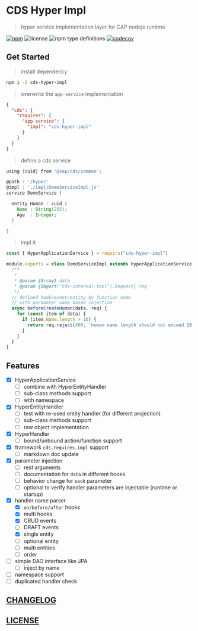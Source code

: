 # CDS Hyper Impl

> hyper service implementation layer for CAP nodejs runtime

[![npm](https://img.shields.io/npm/v/cds-hyper-impl)](https://www.npmjs.com/package/cds-hyper-impl)
![license](https://img.shields.io/npm/l/cds-hyper-impl)
![npm type definitions](https://img.shields.io/npm/types/cds-hyper-impl)
[![codecov](https://codecov.io/gh/Soontao/cds-hyper-impl/branch/main/graph/badge.svg?token=upomv9gmft)](https://codecov.io/gh/Soontao/cds-hyper-impl)

## Get Started

> install dependency

```bash
npm i -S cds-hyper-impl
```

> overwrite the `app-service` implementation

```json
{
  "cds": {
    "requires": {
      "app-service": {
        "impl": "cds-hyper-impl"
      }
    }
  }
}
```

> define a cds service

```groovy
using {cuid} from '@sap/cds/common';

@path : '/hyper'
@impl : './impl/DemoServiceImpl.js'
service DemoService {

  entity Human : cuid {
    Name : String(255);
    Age  : Integer;
  }

}
```

> impl it

```js
const { HyperApplicationService } = require("cds-hyper-impl")

module.exports = class DemoServiceImpl extends HyperApplicationService {
  /**
   * 
   * @param {Array} data 
   * @param {import("cds-internal-tool").Request} req
   */
  // defined hook/event/entity by function name
  // with parameter name based injection
  async beforeCreateHuman(data, req) {
    for (const item of data) {
      if (item.Name.length > 10) {
        return req.reject(400, 'human name length should not exceed 10 chars')
      }
    }
  }
}
```

## Features

- [x] HyperApplicationService
  - [ ] combine with HyperEntityHandler
  - [ ] sub-class methods support
  - [ ] with namespace
- [x] HyperEntityHandler
  - [ ] test with re-used entity handler (for different projection)
  - [ ] sub-class methods support
  - [ ] raw object implementation
- [x] HyperHandler
  - [ ] bound/unbound action/function support
- [x] framework `cds.requires.impl` support
  - [ ] markdown doc update
- [x] parameter injection
  - [ ] rest arguments
  - [ ] documentation for `data` in different hooks
  - [ ] behavior change for `each` parameter
  - [ ] optional to verify handler parameters are injectable (runtime or startup)
- [x] handler name parser
  - [x] `on/before/after` hooks
  - [x] multi hooks
  - [x] CRUD events
  - [ ] DRAFT events
  - [x] single entity
  - [ ] optional entity
  - [ ] multi entities
  - [ ] order
- [ ] simple DAO interface like JPA
  - [ ] inject by name
- [ ] namespace support
- [ ] duplicated handler check

## [CHANGELOG](./CHANGELOG.md)

## [LICENSE](./LICENSE)
